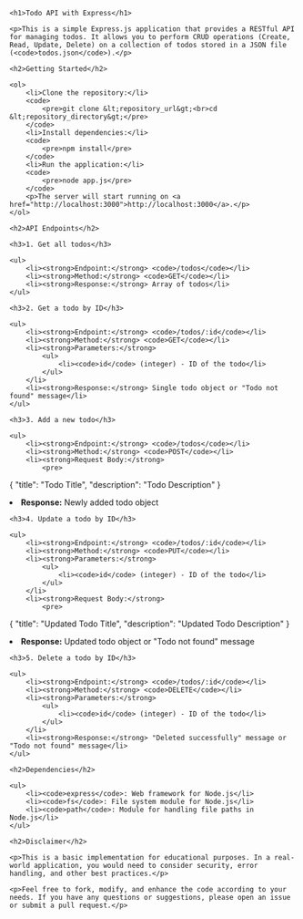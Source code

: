 
    <h1>Todo API with Express</h1>

    <p>This is a simple Express.js application that provides a RESTful API for managing todos. It allows you to perform CRUD operations (Create, Read, Update, Delete) on a collection of todos stored in a JSON file (<code>todos.json</code>).</p>

    <h2>Getting Started</h2>

    <ol>
        <li>Clone the repository:</li>
        <code>
            <pre>git clone &lt;repository_url&gt;<br>cd &lt;repository_directory&gt;</pre>
        </code>
        <li>Install dependencies:</li>
        <code>
            <pre>npm install</pre>
        </code>
        <li>Run the application:</li>
        <code>
            <pre>node app.js</pre>
        </code>
        <p>The server will start running on <a href="http://localhost:3000">http://localhost:3000</a>.</p>
    </ol>

    <h2>API Endpoints</h2>

    <h3>1. Get all todos</h3>

    <ul>
        <li><strong>Endpoint:</strong> <code>/todos</code></li>
        <li><strong>Method:</strong> <code>GET</code></li>
        <li><strong>Response:</strong> Array of todos</li>
    </ul>

    <h3>2. Get a todo by ID</h3>

    <ul>
        <li><strong>Endpoint:</strong> <code>/todos/:id</code></li>
        <li><strong>Method:</strong> <code>GET</code></li>
        <li><strong>Parameters:</strong>
            <ul>
                <li><code>id</code> (integer) - ID of the todo</li>
            </ul>
        </li>
        <li><strong>Response:</strong> Single todo object or "Todo not found" message</li>
    </ul>

    <h3>3. Add a new todo</h3>

    <ul>
        <li><strong>Endpoint:</strong> <code>/todos</code></li>
        <li><strong>Method:</strong> <code>POST</code></li>
        <li><strong>Request Body:</strong>
            <pre>
{
  "title": "Todo Title",
  "description": "Todo Description"
}
</pre>
        </li>
        <li><strong>Response:</strong> Newly added todo object</li>
    </ul>

    <h3>4. Update a todo by ID</h3>

    <ul>
        <li><strong>Endpoint:</strong> <code>/todos/:id</code></li>
        <li><strong>Method:</strong> <code>PUT</code></li>
        <li><strong>Parameters:</strong>
            <ul>
                <li><code>id</code> (integer) - ID of the todo</li>
            </ul>
        </li>
        <li><strong>Request Body:</strong>
            <pre>
{
  "title": "Updated Todo Title",
  "description": "Updated Todo Description"
}
</pre>
        </li>
        <li><strong>Response:</strong> Updated todo object or "Todo not found" message</li>
    </ul>

    <h3>5. Delete a todo by ID</h3>

    <ul>
        <li><strong>Endpoint:</strong> <code>/todos/:id</code></li>
        <li><strong>Method:</strong> <code>DELETE</code></li>
        <li><strong>Parameters:</strong>
            <ul>
                <li><code>id</code> (integer) - ID of the todo</li>
            </ul>
        </li>
        <li><strong>Response:</strong> "Deleted successfully" message or "Todo not found" message</li>
    </ul>

    <h2>Dependencies</h2>

    <ul>
        <li><code>express</code>: Web framework for Node.js</li>
        <li><code>fs</code>: File system module for Node.js</li>
        <li><code>path</code>: Module for handling file paths in Node.js</li>
    </ul>

    <h2>Disclaimer</h2>

    <p>This is a basic implementation for educational purposes. In a real-world application, you would need to consider security, error handling, and other best practices.</p>

    <p>Feel free to fork, modify, and enhance the code according to your needs. If you have any questions or suggestions, please open an issue or submit a pull request.</p>



